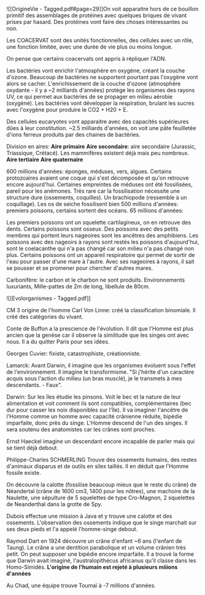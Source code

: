 ![[OrigineVie - Tagged.pdf#page=29]]On voit apparaitre hors de ce bouillon primitif des assemblages de protéines avec quelques briques de vivant prises par hasard. Des protéines vont faire des choses intéressantes ou non. 

Les COACERVAT sont des unités fonctionnelles, des cellules avec un rôle, une fonction limitée, avec une durée de vie plus ou moins longue.

On pense que certains coacervats ont appris à répliquer l'ADN.

Les bactéries vont enrichir l'atmosphère en oxygène, créant la couche d'ozone. Beaucoup de bactéries ne supportent pourtant pas l'oxygène vont alors se cacher. L'enrichissement de la couche d'ozone (atmosphère oxydante - il y a ~2 milliards d'années) protège les organismes des rayons UV, ce qui permet aux bactéries de se propager en milieu aérobie (oxygéné). Les bactéries vont développer la respiration, brulant les sucres avec l'oxygène pour produire le CO2 + H20 + E.

Des cellules eucaryotes vont apparaitre avec des capacités supérieures dûes à leur constitution.
~2.5 milliards d'années, on voit une pâte feuilletée d'ions ferreux produits par des chaines de bactéries.

Division en aires:
**Aire primaire**
**Aire secondaire**: aire secondaire (Jurassic, Triassique, Crétacé). Les mammifères existent déjà mais peu nombreux.
**Aire tertiaire**
**Aire quaternaire**

600 millions d'années: éponges, méduses, vers, algues. Certains protozoaires avaient une coque qui s'est décomposée et qu'on retrouve encore aujourd'hui. Certaines empreintes de méduses ont été fossilisées, pareil pour les anémones. Très rare car la fossilisation nécessite une structure dure (ossements, coquilles). Un brachiopode (ressemble à un coquillage). Les os de seiche fossilisent bien
500 millions d'années: premiers poissons, certains sortent des océans.
65 millions d'années: 

Les premiers poissons ont un squelette cartilagineux, on en retrouve des dents. Certains poissons sont osseux. Des poissons avec des petits membres qui portent leurs nageoires sont les ancêtres des amphibiens. Les poissons avec des nageoirs à rayons sont restés les poissons d'aujourd'hui, sont le coelacanthe qui n'a pas changé car son milieu n'a pas changé non plus.
Certains poissons ont un appareil respiratoire qui permet de sortir de l'eau pour passer d'une mare à l'autre. Avec ses nageoires à rayons, il sait se pousser et se promener pour chercher d'autres mares.

Carbonifère: le carbon et le charbon ne sont produits. Environnements luxuriants, Mille-pattes de 2m de long, libellule de 80cm. 

![[Evolorganismes - Tagged.pdf]]


CM 3 origine de l'homme
Carl Von Linne: créé la classification binomiale. 
Il créé des catégories du vivant.

Conte de Buffon a la prescience de l'évolution. Il dit que l'Homme est plus ancien que la genèse car il observe la similitude que les singes ont avec nous. Il a du quitter Paris pour ses idées.

Georges Cuvier: fixiste, catastrophiste, créationniste.

Lamarck: Avant Darwin, il imagine que les organismes évoluent sous l'effet de l'environnement. Il imagine le transformisme. "Si j'hérite d'un caractère acquis sous l'action du milieu (un bras musclé), je le transmets à mes descendants. - Faux".

Darwin: Sur les îles étudie les pinsons. Voit le bec et la nature de leur alimentation et voit comment ils sont compatibles, complémentaires (bec dur pour casser les noix disponibles sur l'île).
Il va imaginer l'ancêtre de l'Homme comme un homme avec capacité crânienne réduite, bipédie imparfaite, donc près du singe. L'Homme descend de l'un des singes.
Il sera soutenu des anatomistes car les crânes sont proches.

Ernst Haeckel imagine un descendant encore incapable de parler mais qui se tient déjà debout.

Philippe-Charles SCHMERLING
Trouve des ossements humains, des restes d'animaux disparus et de outils en silex taillés. Il en déduit que l'Homme fossile existe.

On découvre la calotte (fossilise beaucoup mieux que le reste du crâne) de Néandertal (crâne de 1600 cm3, 1400 pour les nôtres), une machoire de la Naulette, une sépulture de 5 squelettes de type Cro-Magnon, 2 squelettes de Neanderthal dans la grotte de Spy. 

Dubois effectue une mission à Java et y trouve une calotte et des ossements. L'observation des ossements indique que le singe marchait sur ses deux pieds et l'a appelé l'homme-singe debout.

Raymod Dart en 1924 découvre un crâne d'enfant ~6 ans (l'enfant de Taung). Le crâne a une dentition parabolique et un volume crânien très petit. On peut supposer une bipédie encore imparfaite. Il a trouvé la forme que Darwin avait imaginé, l'australopithécus africanus qu'il classe dans les Homo-Simidés.
**L'origine de l'humain est rejeté à plusieurs miiions d'années**

Au Chad, une équipe trouve Toumaï à -7 millions d'années.
